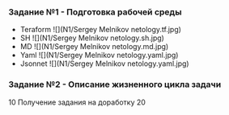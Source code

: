 ### Задание №1 - Подготовка рабочей среды

 - Teraform ![](N1/Sergey Melnikov netology.tf.jpg)
 - SH ![](N1/Sergey Melnikov netology.sh.jpg)
 - MD ![](N1/Sergey Melnikov netology.md.jpg)
 - Yaml ![](N1/Sergey Melnikov netology.yaml.jpg)
 - Jsonnet ![](N1/Sergey Melnikov netology.yaml.jpg)

### Задание №2 - Описание жизненного цикла задачи

10 Получение задания на доработку
20 


